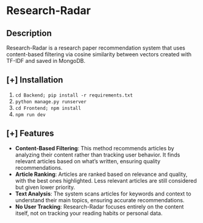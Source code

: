 # Research-Radar

## Description
Research-Radar is a research paper recommendation system that uses content-based filtering via cosine similarity between vectors created with TF-IDF and saved in MongoDB.

## [+] Installation
1. `cd Backend; pip install -r requirements.txt`
2. `python manage.py runserver`
3. `cd Frontend; npm install`
4. `npm run dev`

## [+] Features
- **Content-Based Filtering**: This method recommends articles by analyzing their content rather than tracking user behavior. It finds relevant articles based on what’s written, ensuring quality recommendations.  
- **Article Ranking**: Articles are ranked based on relevance and quality, with the best ones highlighted. Less relevant articles are still considered but given lower priority.  
- **Text Analysis**: The system scans articles for keywords and context to understand their main topics, ensuring accurate recommendations.  
- **No User Tracking**: Research-Radar focuses entirely on the content itself, not on tracking your reading habits or personal data.
